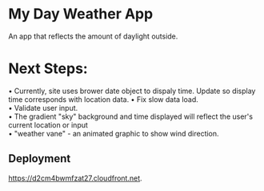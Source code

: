 # My Day Weather App

An app that reflects the amount of daylight outside.

# Next Steps:
• Currently, site uses brower date object to dispaly time. Update so display time corresponds with location data.
• Fix slow data load. <br>
• Validate user input.<br>
• The gradient "sky" background and time displayed will reflect the user's current location or input<br>
• "weather vane" - an animated graphic to show wind direction.<br>

## Deployment

https://d2cm4bwmfzat27.cloudfront.net.
